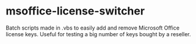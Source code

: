# msoffice-license-switcher
Batch scripts made in .vbs to easily add and remove Microsoft Office license keys. Useful for testing a big number of keys bought by a reseller.
